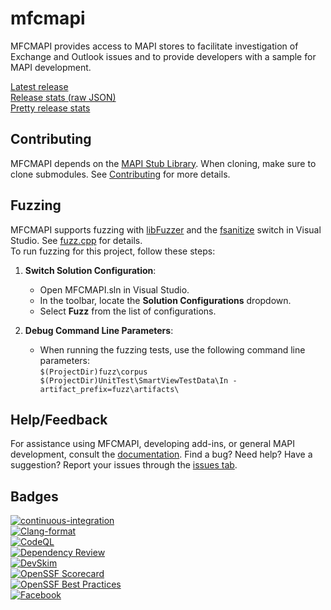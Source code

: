 # mfcmapi

MFCMAPI provides access to MAPI stores to facilitate investigation of Exchange and Outlook issues and to provide developers with a sample for MAPI development.

[Latest release](https://github.com/microsoft/mfcmapi/releases/latest)  
[Release stats (raw JSON)](https://api.github.com/repos/microsoft/mfcmapi/releases/latest)  
[Pretty release stats](https://somsubhra.github.io/github-release-stats/?username=microsoft&repository=mfcmapi&page=1&per_page=5)

## Contributing

MFCMAPI depends on the [MAPI Stub Library](https://github.com/microsoft/MAPIStubLibrary). When cloning, make sure to clone submodules. See [Contributing](CONTRIBUTING.md) for more details.

## Fuzzing

MFCMAPI supports fuzzing with [libFuzzer](https://llvm.org/docs/LibFuzzer.html) and the [fsanitize](https://learn.microsoft.com/en-us/cpp/build/reference/fsanitize?view=msvc-170) switch in Visual Studio. See [fuzz.cpp](https://github.com/microsoft/mfcmapi/blob/main/fuzz/fuzz.cpp) for details.  
To run fuzzing for this project, follow these steps:
1. **Switch Solution Configuration**:
   - Open MFCMAPI.sln in Visual Studio.
   - In the toolbar, locate the **Solution Configurations** dropdown.
   - Select **Fuzz** from the list of configurations.

2. **Debug Command Line Parameters**:
   - When running the fuzzing tests, use the following command line parameters:  
`$(ProjectDir)fuzz\corpus $(ProjectDir)UnitTest\SmartViewTestData\In -artifact_prefix=fuzz\artifacts\`

## Help/Feedback

For assistance using MFCMAPI, developing add-ins, or general MAPI development, consult the [documentation](docs/Documentation.md). Find a bug? Need help? Have a suggestion? Report your issues through the [issues tab](https://github.com/microsoft/mfcmapi/issues).  

## Badges

[![continuous-integration](https://github.com/microsoft/mfcmapi/actions/workflows/github-ci.yml/badge.svg)](https://github.com/microsoft/mfcmapi/actions/workflows/github-ci.yml)  
[![Clang-format](https://github.com/microsoft/mfcmapi/actions/workflows/clang.yml/badge.svg)](https://github.com/microsoft/mfcmapi/actions/workflows/clang.yml)  
[![CodeQL](https://github.com/microsoft/mfcmapi/actions/workflows/codeql.yml/badge.svg)](https://github.com/microsoft/mfcmapi/actions/workflows/codeql.yml)  
[![Dependency Review](https://github.com/microsoft/mfcmapi/actions/workflows/dependency-review.yml/badge.svg)](https://github.com/microsoft/mfcmapi/actions/workflows/dependency-review.yml)  
[![DevSkim](https://github.com/microsoft/mfcmapi/actions/workflows/devskim.yml/badge.svg)](https://github.com/microsoft/mfcmapi/actions/workflows/devskim.yml)  
[![OpenSSF
Scorecard](https://api.securityscorecards.dev/projects/github.com/microsoft/mfcmapi/badge)](https://scorecard.dev/viewer/?uri=github.com%2Fmicrosoft%2Fmfcmapi)  
[![OpenSSF Best Practices](https://www.bestpractices.dev/projects/7901/badge)](https://www.bestpractices.dev/projects/7901)  
[![Facebook](https://badge.facebook.com/badge/26764016480.2776.1538253884.png)](https://www.facebook.com/MFCMAPI)